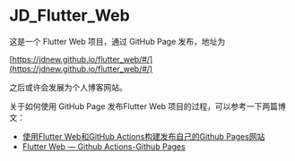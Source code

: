 # JD_Flutter_Web
这是一个 Flutter Web 项目，通过 GitHub Page 发布，地址为

[https://jdnew.github.io/flutter_web/#/](https://jdnew.github.io/flutter_web/#/)

之后或许会发展为个人博客网站。

关于如何使用 GitHub Page 发布Flutter Web 项目的过程，可以参考一下两篇博文：

- [使用Flutter Web和GitHub Actions构建发布自己的Github Pages网站](https://www.jianshu.com/p/b4b4b6dc5a5c)
- [Flutter Web — Github Actions-Github Pages](https://medium.com/flutter-community/flutter-web-github-actions-github-pages-dec8f308542a)
